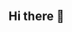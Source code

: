 ## Hi there 👋

<!--
**Mantorekstore/mantorekstore** is a ✨ _special_ ✨ repository because its `README.md` (this file) appears on your GitHub profile.

Here are some ideas to get you started:

- 🔭 I’m currently working on Online
- 🌱 I’m currently learning selling
- 👯 I’m looking to collaborate on Website
- 🤔 I’m looking for help with Chat GPT
- 💬 Ask me about Ipad
- 📫 How to reach me: Meet up
- 😄 Pronouns: happy
- ⚡ Fun fact: Love
-->
